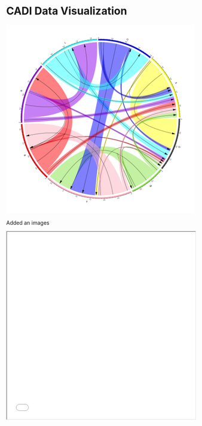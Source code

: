 # CADI Data Visualization


![](../media/chord_ATSB.png)

Added an images

<iframe width="100%" height="500" src="../media/globeMeteors.html"></iframe>
